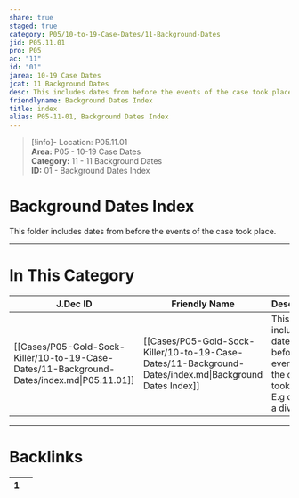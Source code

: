 ```yaml
---  
share: true  
staged: true  
category: P05/10-to-19-Case-Dates/11-Background-Dates  
jid: P05.11.01  
pro: P05  
ac: "11"  
id: "01"  
jarea: 10-19 Case Dates  
jcat: 11 Background Dates  
desc: This includes dates from before the events of the case took place. E.g date of a divorce.  
friendlyname: Background Dates Index  
title: index  
alias: P05-11-01, Background Dates Index  
---  
```

  
>[!info]- Location: P05.11.01  
>**Area:** P05 - 10-19 Case Dates  
>**Category:** 11 - 11 Background Dates  
>**ID:** 01 - Background Dates Index  
  
# Background Dates Index  
  
This folder includes dates from before the events of the case took place.  
   
  
  
---  
# In This Category  
  
| J.Dec ID                                                                                   | Friendly Name                                                                                           | Description                                                                               |  
| ------------------------------------------------------------------------------------------ | ------------------------------------------------------------------------------------------------------- | ----------------------------------------------------------------------------------------- |  
| [[Cases/P05-Gold-Sock-Killer/10-to-19-Case-Dates/11-Background-Dates/index.md\|P05.11.01]] | [[Cases/P05-Gold-Sock-Killer/10-to-19-Case-Dates/11-Background-Dates/index.md\|Background Dates Index]] | This includes dates from before the events of the case took place. E.g date of a divorce. |  
  
  
---  
# Backlinks  
<div><table class="dataview table-view-table"><thead class="table-view-thead"><tr class="table-view-tr-header"><th class="table-view-th"><span></span><span class="dataview small-text">1</span></th><th class="table-view-th"><span></span></th></tr></thead><tbody class="table-view-tbody"></tbody></table></div>